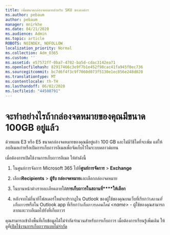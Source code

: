 ```yaml
---
title: เพิ่มขนาดกล่องจดหมายสําหรับ SKU ขององค์กร
ms.author: pebaum
author: pebaum
manager: mnirkhe
ms.date: 04/21/2020
ms.audience: Admin
ms.topic: article
ROBOTS: NOINDEX, NOFOLLOW
localization_priority: Normal
ms.collection: Adm_O365
ms.custom: ''
ms.assetid: e57572ff-0ba7-4782-ba5d-cdac3142ea71
ms.openlocfilehash: 82917466c3e9f7b1e452f98cac41fa945f0ec736
ms.sourcegitcommit: bc7d6f4f3c9f7060d073f5130e1ec856e248d020
ms.translationtype: MT
ms.contentlocale: th-TH
ms.lasthandoff: 06/02/2020
ms.locfileid: "44508791"
---
```

# <a name="what-to-do-if-your-mailbox-size-is-already-100gb"></a>จะทําอย่างไรถ้ากล่องจดหมายของคุณมีขนาด 100GB อยู่แล้ว

ด้วยแผน E3 หรือ E5 ขนาดกล่องจดหมายของคุณมีอยู่แล้ว 100 GB และไม่มีวิธีใดที่จะเพิ่ม แต่ให้ลบอีเมลเก่าหรือเปิดการเก็บถาวรอีเมลเพื่อจัดเก็บไว้ในระบบคลาวด์แทน 
  
เมื่อต้องการเปิดใช้งานการเก็บถาวรอีเมล ให้ทําดังนี้
  
1. ในศูนย์การจัดการ Microsoft 365 ไปที่**ศูนย์การจัดการ** \> **Exchange** 
    
2. เลือก**Recipients** \> **ผู้รับ กล่องจดหมาย**และเลือกกล่องจดหมาย 
    
3. ในบานหน้าต่างรายละเอียดภายใต้**การเก็บถาวรในสถานที่****ให้เลือก** 
    
4. หลังจากไม่กี่นาทีโฟลเดอร์ใหม่จะปรากฏใน Outlook ของผู้ใช้ของคุณบนเว็บที่เรียกว่า*สถานที่เก็บถาวร*หรือใน Outlook app ที่เรียกว่า*เก็บถาวรออนไลน์ \<name\> -* ผู้ใช้ของคุณสามารถลากและวางอีเมลไปยังที่เก็บถาวร 
    
คุณสามารถเข้าถึงพื้นที่เก็บข้อมูลได้ไม่จํากัดจํานวนสําหรับการเก็บถาวร เมื่อต้องการเรียนรู้เพิ่มเติม ให้ดูที่[เปิดใช้งานการเก็บถาวรแบบไม่จํากัด](https://docs.microsoft.com/microsoft-365/compliance/enable-unlimited-archiving)
  

